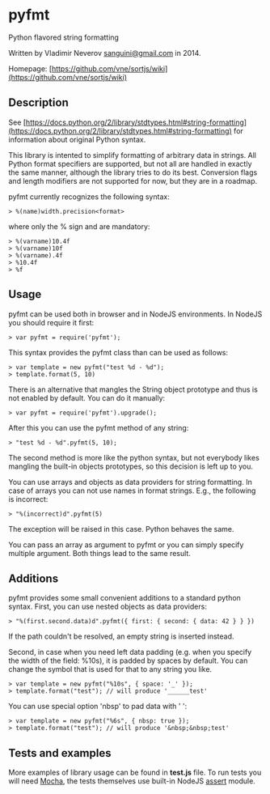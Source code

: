 pyfmt
=====

Python flavored string formatting

Written by Vladimir Neverov <sanguini@gmail.com> in 2014.

Homepage: [https://github.com/vne/sortjs/wiki](https://github.com/vne/sortjs/wiki)

Description
-----------

See [https://docs.python.org/2/library/stdtypes.html#string-formatting](https://docs.python.org/2/library/stdtypes.html#string-formatting) for information about original Python syntax.

This library is intented to simplify formatting of arbitrary data in strings. All Python format specifiers are supported, but not all are handled in exactly the same manner, although the library tries to do its best. Conversion flags and length modifiers are not supported for now, but they are in a roadmap.

pyfmt currently recognizes the following syntax:

	> %(name)width.precision<format>

where only the % sign and <format> are mandatory:

	> %(varname)10.4f
	> %(varname)10f
	> %(varname).4f
	> %10.4f
	> %f

Usage
-----

pyfmt can be used both in browser and in NodeJS environments. In NodeJS you should require it first:

	> var pyfmt = require('pyfmt');

This syntax provides the pyfmt class than can be used as follows:

	> var template = new pyfmt("test %d - %d");
	> template.format(5, 10)

There is an alternative that mangles the String object prototype and thus is not enabled by default. You can do it manually:

	> var pyfmt = require('pyfmt').upgrade();

After this you can use the pyfmt method of any string:

	> "test %d - %d".pyfmt(5, 10);

The second method is more like the python syntax, but not everybody likes mangling the built-in objects prototypes, so
this decision is left up to you.

You can use arrays and objects as data providers for string formatting. In case of arrays you can not use names in
format strings. E.g., the following is incorrect:

	> "%(incorrect)d".pyfmt(5)

The exception will be raised in this case. Python behaves the same.

You can pass an array as argument to pyfmt or you can simply specify multiple argument. Both things lead to the same result.

Additions
---------

pyfmt provides some small convenient additions to a standard python syntax. First, you can use nested objects as
data providers:

	> "%(first.second.data)d".pyfmt({ first: { second: { data: 42 } } })

If the path couldn't be resolved, an empty string is inserted instead.

Second, in case when you need left data padding (e.g. when you specify the width of the field: %10s),
it is padded by spaces by default. You can change the symbol that is used for that to any string you like.

	> var template = new pyfmt("%10s", { space: '_' });
	> template.format("test"); // will produce '______test'

You can use special option 'nbsp' to pad data with '&nbsp;':

	> var template = new pyfmt("%6s", { nbsp: true });
	> template.format("test"); // will produce '&nbsp;&nbsp;test'

Tests and examples
------------------

More examples of library usage can be found in **test.js** file. To run tests you will
need [Mocha](http://visionmedia.github.io/mocha/), the tests themselves use built-in
NodeJS [assert](http://nodejs.org/api/assert.html) module.
